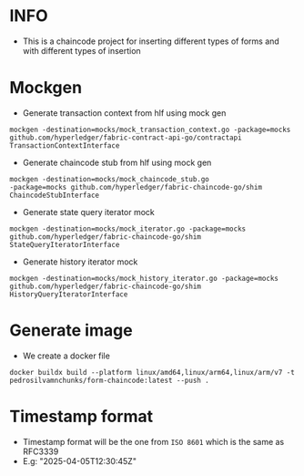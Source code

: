 # INFO
- This is a chaincode project for inserting different types of forms
and with different types of insertion

# Mockgen
- Generate transaction context from hlf using mock gen
```
mockgen -destination=mocks/mock_transaction_context.go -package=mocks 
github.com/hyperledger/fabric-contract-api-go/contractapi TransactionContextInterface
```
- Generate chaincode stub from hlf using mock gen
```
mockgen -destination=mocks/mock_chaincode_stub.go 
-package=mocks github.com/hyperledger/fabric-chaincode-go/shim ChaincodeStubInterface
```
- Generate state query iterator mock
```
mockgen -destination=mocks/mock_iterator.go -package=mocks 
github.com/hyperledger/fabric-chaincode-go/shim StateQueryIteratorInterface
```
- Generate history iterator mock
```
mockgen -destination=mocks/mock_history_iterator.go -package=mocks 
github.com/hyperledger/fabric-chaincode-go/shim HistoryQueryIteratorInterface
```

# Generate image
- We create a docker file
```
docker buildx build --platform linux/amd64,linux/arm64,linux/arm/v7 -t pedrosilvamnchunks/form-chaincode:latest --push .
```

# Timestamp format
- Timestamp format will be the one from  `ISO 8601` which is the same as RFC3339
- E.g: "2025-04-05T12:30:45Z"
